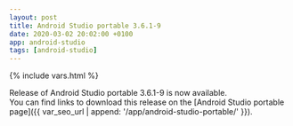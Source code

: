 ```yaml
---
layout: post
title: Android Studio portable 3.6.1-9
date: 2020-03-02 20:02:00 +0100
app: android-studio
tags: [android-studio]
---
```

{% include vars.html %}

Release of Android Studio portable 3.6.1-9 is now available.<br />
You can find links to download this release on the [Android Studio portable page]({{ var_seo_url | append: '/app/android-studio-portable/' }}).